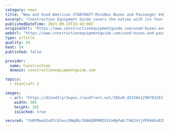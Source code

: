 ```yaml
---
category: news
title: "New and Used American STARCRAFT-MiniBus Buses and Passenger Vehicles For Sale"
excerpt: "Construction Equipment Guide covers the nation with its four regional newspapers, offering construction and industry news and information along with new and used construction equipment for sale ..."
publishedDateTime: 2021-09-23T15:43:00Z
originalUrl: "https://www.constructionequipmentguide.com/used-buses-and-passenger-vehicles-for-sale/american/model/starcraft-minibus/id/31622942"
webUrl: "https://www.constructionequipmentguide.com/used-buses-and-passenger-vehicles-for-sale/american/model/starcraft-minibus/id/31622942"
type: article
quality: 34
heat: 34
published: false

provider:
  name: Construction
  domain: constructionequipmentguide.com

topics:
  - StarCraft 2

images:
  - url: "https://d1ovd2ryr2wywi.cloudfront.net/305x0_d3158e1290703291"
    width: 305
    height: 202
    isCached: true

secured: "YoDFMwoU3uOTcUlwv/DNqO0/I8A6Q9M9MZX1XvMpPwE/TH8JntjVP94dXxRIhLPDffQT//dPkP82R9JHF33ivhuf+OuLkNX7LLfT3/Mc6/EoA7XyEqghu0gpYSexLb0Qflzq25hoKmW1wgktMgNAlH/jztRXLqXN/oPS6jNbc6hRSiUsRqfrwyMIXbNJKQWXs/ATPuz3OUmV9V95aGrceOeqJJ66jOHIlUOTjpmbEzAGeNvn6RN79y0Ppi66Y+mfsbSi2Z/f6J5dLvPZ2GsibO0XwANeLcL0DXbF4+XvLtM8NA5MQDzm28eS0dJ6De/Jx+0KjOYn1SKvjKHkG8MkBE5BuiqAad7UfMyjOAWDZbQ=;RoQUl/wfU5BFCNso3coloQ=="
---
```


